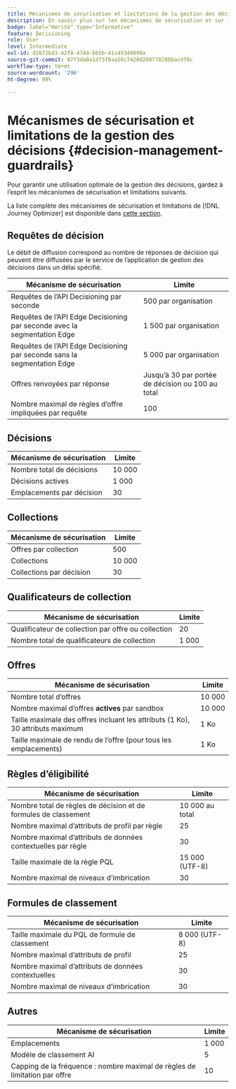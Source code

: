 ```yaml
---
title: Mécanismes de sécurisation et limitations de la gestion des décisions
description: En savoir plus sur les mécanismes de sécurisation et sur les limitations de la gestion des décisions.
badge: label="Hérité" type="Informative"
feature: Decisioning
role: User
level: Intermediate
exl-id: d2872bd3-42f8-4744-bb5b-41c49340098a
source-git-commit: 87f3da0a1d73f9aa26c7420d260778286bacdf0c
workflow-type: tm+mt
source-wordcount: '296'
ht-degree: 99%

---
```


# Mécanismes de sécurisation et limitations de la gestion des décisions {#decision-management-guardrails}

Pour garantir une utilisation optimale de la gestion des décisions, gardez à l’esprit les mécanismes de sécurisation et limitations suivants.

La liste complète des mécanismes de sécurisation et limitations de [!DNL Journey Optimizer] est disponible dans [cette section](../start/guardrails.md).

## Requêtes de décision

Le débit de diffusion correspond au nombre de réponses de décision qui peuvent être diffusées par le service de l’application de gestion des décisions dans un délai spécifié.

| Mécanisme de sécurisation | Limite |
| ------- | ------- |
| Requêtes de l’API Decisioning par seconde | 500 par organisation |
| Requêtes de l’API Edge Decisioning par seconde avec la segmentation Edge | 1 500 par organisation |
| Requêtes de l’API Edge Decisioning par seconde sans la segmentation Edge | 5 000 par organisation |
| Offres renvoyées par réponse | Jusqu’à 30 par portée de décision ou 100 au total |
| Nombre maximal de règles d’offre impliquées par requête | 100 |

## Décisions

| Mécanisme de sécurisation | Limite |
| ------- | ------- |
| Nombre total de décisions | 10 000 |
| Décisions actives | 1 000 |
| Emplacements par décision | 30 |

## Collections

| Mécanisme de sécurisation | Limite |
| ------- | ------- |
| Offres par collection | 500 |
| Collections | 10 000 |
| Collections par décision | 30 |

## Qualificateurs de collection

| Mécanisme de sécurisation | Limite |
| ------- | ------- |
| Qualificateur de collection par offre ou collection | 20 |
| Nombre total de qualificateurs de collection | 1 000 |

## Offres

| Mécanisme de sécurisation | Limite |
| ------- | ------- |
| Nombre total d’offres | 10 000 |
| Nombre maximal d’offres **actives** par sandbox | 10 000 |
| Taille maximale des offres incluant les attributs (1 Ko), 30 attributs maximum | 1 Ko |
| Taille maximale de rendu de l’offre (pour tous les emplacements) | 1 Ko |

## Règles d’éligibilité

| Mécanisme de sécurisation | Limite |
| ------- | ------- |
| Nombre total de règles de décision et de formules de classement | 10 000 au total |
| Nombre maximal d’attributs de profil par règle | 25 |
| Nombre maximal d’attributs de données contextuelles par règle | 30 |
| Taille maximale de la règle PQL | 15 000 (UTF-8) |
| Nombre maximal de niveaux d’imbrication | 30 |

## Formules de classement

| Mécanisme de sécurisation | Limite |
| ------- | ------- |
| Taille maximale du PQL de formule de classement | 8 000 (UTF-8) |
| Nombre maximal d’attributs de profil | 25 |
| Nombre maximal d’attributs de données contextuelles | 30 |
| Nombre maximal de niveaux d’imbrication | 30 |

## Autres

| Mécanisme de sécurisation | Limite |
| ------- | ------- |
| Emplacements | 1 000 |
| Modèle de classement AI | 5 |
| Capping de la fréquence : nombre maximal de règles de limitation par offre | 10 |
